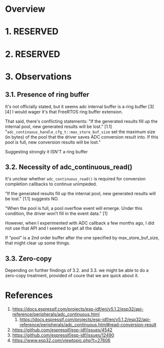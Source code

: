 # Overview

# 1. RESERVED

# 2. RESERVED

# 3. Observations

## 3.1. Presence of ring buffer

It's not officially stated, but it seems adc internal buffer is a ring buffer [3] [4]
I would wager it's that FreeRTOS ring buffer extension.

That said, there's conflicting statements:
"If the generated results fill up the internal pool, new generated results will be lost." [1.1]
"`adc_continuous_handle_cfg_t::max_store_buf_size` set the maximum size (in bytes) of the pool that the driver saves ADC conversion result into. If this pool is full, new conversion results will be lost."

Suggesting strongly it ISN'T a ring buffer

## 3.2. Necessity of adc_continuous_read()

It's unclear whether `adc_continuous_read()` is required for conversion completion callbacks to continue unimpeded.

"If the generated results fill up the internal pool, new generated results will be lost." [1.1] suggests NO.

"When the pool is full, a pool overflow event will emerge. Under this condition, the driver won’t fill in the event data." [1]

However, when I experimented with ADC callback a few months ago, I did not use that API and I seemed to get all the data.

If "pool" is a 2nd order buffer after the one specified by max_store_buf_size, that might clear up some things.

## 3.3. Zero-copy

Depending on further findings of 3.2. and 3.3. we might be able to do a zero-copy treatment, provided of coure that we are quick about it.

# References

1. https://docs.espressif.com/projects/esp-idf/en/v5.1.2/esp32/api-reference/peripherals/adc_continuous.html
    1. https://docs.espressif.com/projects/esp-idf/en/v5.1.2/esp32/api-reference/peripherals/adc_continuous.html#read-conversion-result
2. https://github.com/espressif/esp-idf/issues/4542
3. https://github.com/espressif/esp-idf/issues/12490
4. https://www.esp32.com/viewtopic.php?t=27606